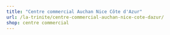 ```yaml
---
title: "Centre commercial Auchan Nice Côte d'Azur"
url: /la-trinite/centre-commercial-auchan-nice-cote-dazur/
shop: centre commercial
---
```

